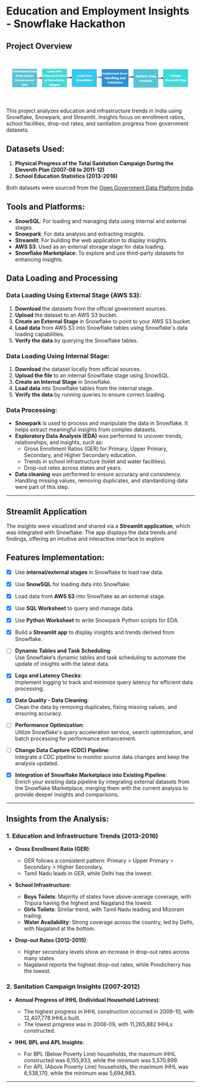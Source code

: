 # Education and Employment Insights - Snowflake Hackathon

## Project Overview

<div align="center">
<img src="./sf.jpeg">
</div>

This project analyzes education and infrastructure trends in India using Snowflake, Snowpark, and Streamlit. Insights focus on enrollment ratios, school facilities, drop-out rates, and sanitation progress from government datasets.

## Datasets Used:
1. **Physical Progress of the Total Sanitation Campaign During the Eleventh Plan (2007-08 to 2011-12)**
2. **School Education Statistics (2013-2016)**

Both datasets were sourced from the [Open Government Data Platform India](https://data.gov.in).

## Tools and Platforms:
- **SnowSQL**: For loading and managing data using internal and external stages.
- **Snowpark**: For data analysis and extracting insights.
- **Streamlit**: For building the web application to display insights.
- **AWS S3**: Used as an external storage stage for data loading.
- **Snowflake Marketplace**: To explore and use third-party datasets for enhancing insights.

## Data Loading and Processing

### Data Loading Using External Stage (AWS S3):
1. **Download** the datasets from the official government sources.
2. **Upload** the dataset to an AWS S3 bucket.
3. **Create an External Stage** in Snowflake to point to your AWS S3 bucket.
4. **Load data** from AWS S3 into Snowflake tables using Snowflake's data loading capabilities.
5. **Verify the data** by querying the Snowflake tables.

### Data Loading Using Internal Stage:
1. **Download** the dataset locally from official sources.
2. **Upload the file** to an internal Snowflake stage using SnowSQL.
3. **Create an Internal Stage** in Snowflake.
4. **Load data** into Snowflake tables from the internal stage.
5. **Verify the data** by running queries to ensure correct loading.

### Data Processing:
- **Snowpark** is used to process and manipulate the data in Snowflake. It helps extract meaningful insights from complex datasets.
- **Exploratory Data Analysis (EDA)** was performed to uncover trends, relationships, and insights, such as:
    - Gross Enrollment Ratios (GER) for Primary, Upper Primary, Secondary, and Higher Secondary education.
    - Trends in school infrastructure (toilet and water facilities).
    - Drop-out rates across states and years.
- **Data cleaning** was performed to ensure accuracy and consistency. Handling missing values, removing duplicates, and standardizing data were part of this step.

---

## Streamlit Application

The insights were visualized and shared via a **Streamlit application**, which was integrated with Snowflake. The app displays the data trends and findings, offering an intuitive and interactive interface to explore

## Features Implementation:

- [x] Use **internal/external stages** in Snowflake to load raw data.

- [x] Use **SnowSQL** for loading data into Snowflake.

- [x] Load data from **AWS S3** into Snowflake as an external stage.

- [x] Use **SQL Worksheet** to query and manage data.

- [x] Use **Python Worksheet** to write Snowpark Python scripts for EDA.
    
- [x] Build a **Streamlit app** to display insights and trends derived from Snowflake.

- [ ] **Dynamic Tables and Task Scheduling**:  
  Use Snowflake’s dynamic tables and task scheduling to automate the update of insights with the latest data.
  
- [x] **Logs and Latency Checks**:  
  Implement logging to track and minimize query latency for efficient data processing.
  
- [x] **Data Quality - Data Cleaning**:  
  Clean the data by removing duplicates, fixing missing values, and ensuring accuracy.
  
- [ ] **Performance Optimization**:  
  Utilize Snowflake's query acceleration service, search optimization, and batch processing for performance enhancement.
  
- [ ] **Change Data Capture (CDC) Pipeline**:  
  Integrate a CDC pipeline to monitor source data changes and keep the analysis updated.

- [x] **Integration of Snowflake Marketplace into Existing Pipeline**:  
    Enrich your existing data pipeline by integrating external datasets from the Snowflake Marketplace, merging them with the current analysis to provide deeper insights and comparisons.

---

## Insights from the Analysis:

### 1. **Education and Infrastructure Trends (2013-2016)**

- **Gross Enrollment Ratio (GER)**:  
  - GER follows a consistent pattern: Primary > Upper Primary > Secondary > Higher Secondary.  
  - Tamil Nadu leads in GER, while Delhi has the lowest.

- **School Infrastructure**:  
  - **Boys Toilets**: Majority of states have above-average coverage, with Tripura having the highest and Nagaland the lowest.
  - **Girls Toilets**: Similar trend, with Tamil Nadu leading and Mizoram trailing.
  - **Water Availability**: Strong coverage across the country, led by Delhi, with Nagaland at the bottom.

- **Drop-out Rates (2012-2015)**:  
  - Higher secondary levels show an increase in drop-out rates across many states.  
  - Nagaland reports the highest drop-out rates, while Pondicherry has the lowest.

### 2. **Sanitation Campaign Insights (2007-2012)**

- **Annual Progress of IHHL (Individual Household Latrines)**:
  - The highest progress in IHHL construction occurred in 2009-10, with 12,407,778 IHHLs built.
  - The lowest progress was in 2008-09, with 11,265,882 IHHLs constructed.

- **IHHL BPL and APL Insights**:
  - For BPL (Below Poverty Line) households, the maximum IHHL constructed was 6,155,933, while the minimum was 5,570,899.
  - For APL (Above Poverty Line) households, the maximum IHHL was 6,538,170, while the minimum was 5,694,983.

---





